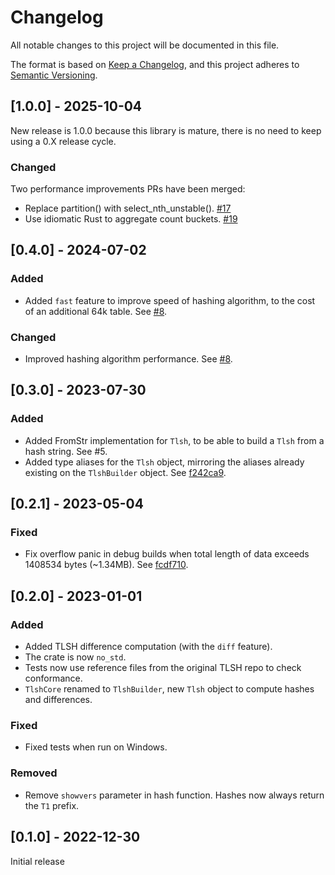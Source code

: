 # Changelog

All notable changes to this project will be documented in this file.

The format is based on [Keep a Changelog](https://keepachangelog.com/en/1.0.0/),
and this project adheres to [Semantic Versioning](https://semver.org/spec/v2.0.0.html).

## [1.0.0] - 2025-10-04

New release is 1.0.0 because this library is mature, there is no need to keep using
a 0.X release cycle.

### Changed

Two performance improvements PRs have been merged:

- Replace partition() with select_nth_unstable(). [#17](https://github.com/vthib/tlsh/pull/17)
- Use idiomatic Rust to aggregate count buckets. [#19](https://github.com/vthib/tlsh/pull/19)

## [0.4.0] - 2024-07-02

### Added

- Added `fast` feature to improve speed of hashing algorithm, to the cost of an additional
  64k table. See [#8](https://github.com/vthib/tlsh/pull/8).

### Changed

- Improved hashing algorithm performance. See [#8](https://github.com/vthib/tlsh/pull/8).

## [0.3.0] - 2023-07-30

### Added

- Added FromStr implementation for `Tlsh`, to be able to build a `Tlsh` from a hash string.
  See #5.
- Added type aliases for the `Tlsh` object, mirroring the aliases already existing on
  the `TlshBuilder` object.
  See [f242ca9](https://github.com/vthib/tlsh/commit/f242ca963f46ac59c96b0b3af23f0263ed7d18c4).

## [0.2.1] - 2023-05-04

### Fixed

- Fix overflow panic in debug builds when total length of data exceeds 1408534 bytes
  (~1.34MB). See [fcdf710](https://github.com/vthib/tlsh/commit/fcdf710ac5730e68f4e4bf987623bc0e9b8e0819).

## [0.2.0] - 2023-01-01

### Added 

- Added TLSH difference computation (with the `diff` feature).
- The crate is now `no_std`.
- Tests now use reference files from the original TLSH repo to check conformance.
- `TlshCore` renamed to `TlshBuilder`, new `Tlsh` object to compute hashes and differences.

### Fixed

- Fixed tests when run on Windows.

### Removed

- Remove `showvers` parameter in hash function. Hashes now always return the `T1` prefix.

## [0.1.0] - 2022-12-30

Initial release
